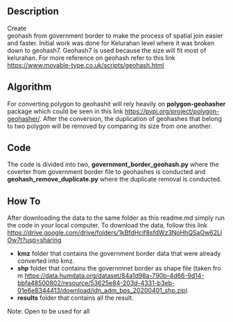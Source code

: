 ## **Description**
Create geohash from government border to make the process of spatial join easier and faster. Initial work was done for Kelurahan level where it was broken down to geohash7. Geohash7 is used because the size will fit most of kelurahan. For more reference on geohash refer to this link https://www.movable-type.co.uk/scripts/geohash.html

## **Algorithm**
For converting polygon to geohashit will rely heavily on **polygon-geohasher** package which could be seen in this link https://pypi.org/project/polygon-geohasher/. After the conversion, the duplication of geohashes that belong to two polygon will be removed by comparing its size from one another.

## **Code**
The code is divided into two, **government_border_geohash.py** where the coverter from government border file to geohashes is conducted and **geohash_remove_duplicate.py** where the duplicate removal is conducted.

## **How To**
After downloading the data to the same folder as this readme.md simply run the code in your local computer. To download the data, follow this link https://drive.google.com/drive/folders/1kBfdHcif8sfdWz3NoHhQSaOw62LlOw7t?usp=sharing
- **kmz** folder that contains the government border data that were already converted into kmz.
- **shp** folder that contains the governmnet border as shape file (taken from https://data.humdata.org/dataset/84a1d98a-790b-4d66-9d14-bbfa48500802/resource/53625e84-203d-4331-b3eb-01e6e8344413/download/idn_adm_bps_20200401_shp.zip)
- **results** folder that contains all the result. 

Note: Open to be used for all